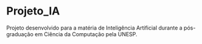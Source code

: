 # Projeto_IA
Projeto desenvolvido para a matéria de Inteligência Artificial durante a pós-graduação em Ciência da Computação pela UNESP.
